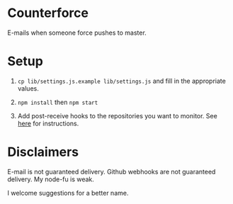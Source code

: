 # Counterforce

E-mails when someone force pushes to master.

# Setup

1. `cp lib/settings.js.example lib/settings.js` and fill in the appropriate values.

2. `npm install` then `npm start`

3. Add post-receive hooks to the repositories you want to monitor. See [here](http://help.github.com/post-receive-hooks/) for instructions.


# Disclaimers

E-mail is not guaranteed delivery. Github webhooks are not guaranteed delivery. My node-fu is weak.


I welcome suggestions for a better name.
